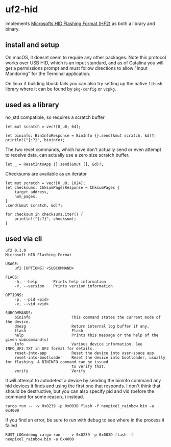# uf2-hid
Implements [Microsofts HID Flashing Format (HF2)](https://github.com/microsoft/uf2/blob/86e101e3a282553756161fe12206c7a609975e70/hf2.md) as both a library and binary.

## install and setup

On macOS, it doesnt seem to require any other packages. Note this protocol works over USB HID, which is an input standard, and as of Catalina you will get a permissions prompt and must follow directions to allow "Input Monitoring" for the Terminal application.

On linux if building libusb fails you can also try setting up the native `libusb` library where it can be found by `pkg-config` or `vcpkg`.

## used as a library
no_std compatible, so requires a scratch buffer
```
let mut scratch = vec![0_u8; 64];

let bininfo: BinInfoResponse = BinInfo {}.send(&mut scratch, &d)?;
println!("{:?}", bininfo);
```
The two reset commands, which have don't actually send or even attempt to receive data, can actually use a zero size scratch buffer.
```
let _ = ResetIntoApp {}.send(&mut [], &d)?;
```
Checksums are available as an iterator
```
let mut scratch = vec![0_u8; 1024];
let checksums: ChksumPagesResponse = ChksumPages {
    target_address,
    num_pages,
}
.send(&mut scratch, &d)?;

for checksum in checksums.iter() {
    println!("{:?}", checksum);
}
```

## used via cli
```
uf2 0.1.0
Microsoft HID Flashing Format

USAGE:
    uf2 [OPTIONS] <SUBCOMMAND>

FLAGS:
    -h, --help       Prints help information
    -V, --version    Prints version information

OPTIONS:
    -p, --pid <pid>
    -v, --vid <vid>

SUBCOMMANDS:
    bininfo                  This command states the current mode of the device.
    dmesg                    Return internal log buffer if any.
    flash                    Flash
    help                     Prints this message or the help of the given subcommand(s)
    info                     Various device information. See INFO_UF2.TXT in UF2 format for details.
    reset-into-app           Reset the device into user-space app.
    reset-into-bootloader    Reset the device into bootloader, usually for flashing. A BININFO command can be issued
                             to verify that.
    verify                   Verify
```
It will attempt to autodetect a device by sending the bininfo command any hid devices it finds and using the first one that responds. I don't think that should be destructive, but you can also specify pid and vid (before the command for some reason..) instead.

```
cargo run -- -v 0x0239 -p 0x003D flash -f neopixel_rainbow.bin -a 0x4000
```
If you find an error, be sure to run with debug to see where in the process it failed
```
RUST_LOG=debug cargo run -- -v 0x0239 -p 0x003D flash -f neopixel_rainbow.bin -a 0x4000
```
